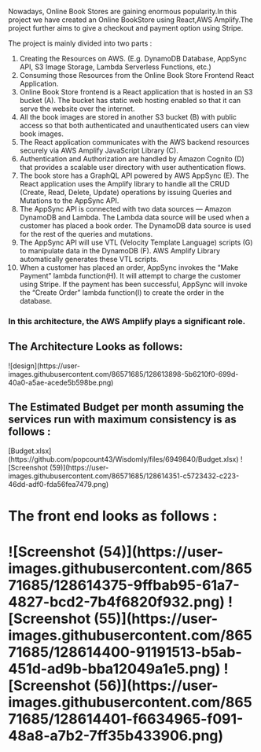 
Nowadays, Online Book Stores are gaining enormous popularity.In this project we have created an Online BookStore using React,AWS Amplify.The project further aims to give a checkout and payment option using Stripe.

The project is mainly divided into two parts :
<ol>
<li>Creating the Resources on AWS. (E.g. DynamoDB Database, AppSync API, S3 Image Storage, Lambda Serverless Functions, etc.)
<li>Consuming those Resources from the Online Book Store Frontend React Application.

<li>Online Book Store frontend is a React application that is hosted in an S3 bucket (A). The bucket has static web hosting enabled so that it can serve the website over the internet.</br>
<li>All the book images are stored in another S3 bucket (B) with public access so that both authenticated and unauthenticated users can view book images.</br>
<li>The React application communicates with the AWS backend resources securely via AWS Amplify JavaScript Library (C).</br>
<li>Authentication and Authorization are handled by Amazon Cognito (D) that provides a scalable user directory with user authentication flows.</br>
<li>The book store has a GraphQL API powered by AWS AppSync (E). The React application uses the Amplify library to handle all the CRUD (Create, Read, Delete, Update) operations by issuing Queries and Mutations to the AppSync API.</br>
<li>The AppSync API is connected with two data sources — Amazon DynamoDB and Lambda. The Lambda data source will be used when a customer has placed a book order. The DynamoDB data source is used for the rest of the queries and mutations.</br>
<li>The AppSync API will use VTL (Velocity Template Language) scripts (G) to manipulate data in the DynamoDB (F). AWS Amplify Library automatically generates these VTL scripts.</br>
<li>When a customer has placed an order, AppSync invokes the “Make Payment” lambda function(H). It will attempt to charge the customer using Stripe. If the payment has been successful, AppSync will invoke the “Create Order” lambda function(I) to create the order in the database.</br>
</ol>
<h3>In this architecture, the AWS Amplify plays a significant role.</h3>

<h2>The Architecture Looks as follows:</h2>
![design](https://user-images.githubusercontent.com/86571685/128613898-5b6210f0-699d-40a0-a5ae-acede5b598be.png)

<h2>The Estimated Budget per month assuming the services run with maximum consistency is as follows : </h2>
[Budget.xlsx](https://github.com/popcount43/Wisdomly/files/6949840/Budget.xlsx)
![Screenshot (59)](https://user-images.githubusercontent.com/86571685/128614351-c5723432-c223-46dd-adf0-fda56fea7479.png)

<h1>The front end looks as follows : <h1>
  ![Screenshot (54)](https://user-images.githubusercontent.com/86571685/128614375-9ffbab95-61a7-4827-bcd2-7b4f6820f932.png)
![Screenshot (55)](https://user-images.githubusercontent.com/86571685/128614400-91191513-b5ab-451d-ad9b-bba12049a1e5.png)
![Screenshot (56)](https://user-images.githubusercontent.com/86571685/128614401-f6634965-f091-48a8-a7b2-7ff35b433906.png)








